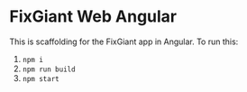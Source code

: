 # FixGiant Web Angular

This is scaffolding for the FixGiant app in Angular. To run this:

1. `npm i`
2. `npm run build`
3. `npm start`
